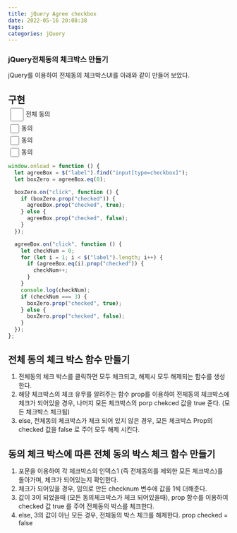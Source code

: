 ```yaml
---
title: jQuery Agree checkbox
date: 2022-05-16 20:08:38
tags:
categories: jQuery
---
```


<h3>jQuery전체동의 체크박스 만들기</h3>

jQuery를 이용하여 전체동의 체크박스UI를 아래와 같이 만들어 보았다.

## 구현

<script src="https://code.jquery.com/jquery-2.2.4.min.js"></script>
<script>
$(document).ready(function() {
    let agreeBox = $('label').find('input[type=checkbox]');
    let boxZero = agreeBox.eq(0);
    boxZero.on('click', function () {
        if (boxZero.prop('checked')) {
            agreeBox.prop('checked', true);
        }
        else {
            agreeBox.prop('checked', false);
        }
    })
    agreeBox.on('click', function () {
        let checkNum = 0;
        for (let i = 1; i < $('label').length; i++) {
            if (agreeBox.eq(i).prop('checked')) {
                checkNum++;
            }
        }
        console.log(checkNum);
        if (checkNum === 3) {
            boxZero.prop('checked', true)
        }
        else { boxZero.prop('checked', false) }
    })
});
</script>
<style>
* {
    margin: 0;
    padding: 0
}
#checkWrap {
    width: 120px
}
#checkWrap label {
    display: block;
    margin: 5px;
    font-size: 14px
}
#checkWrap label input[type="checkbox"] {
    margin-right: 5px;
    width: 20px;
    height: 20px;
    vertical-align: middle
}
#checkWrap label:first-child input[type="checkbox"] {
    width: 30px;
    height: 30px
}
</style>
<div id="checkWrap">
    <label for="cheeck01"><input type="checkbox" id="cheeck01" />전체 동의</label>
    <label for="cheeck02"><input type="checkbox" id="cheeck02" />동의</label>
    <label for="cheeck03"><input type="checkbox" id="cheeck03" />동의</label>
    <label for="cheeck04"><input type="checkbox" id="cheeck04" />동의</label>
</div>

```javascript
window.onload = function () {
  let agreeBox = $("label").find("input[type=checkbox]");
  let boxZero = agreeBox.eq(0);

  boxZero.on("click", function () {
    if (boxZero.prop("checked")) {
      agreeBox.prop("checked", true);
    } else {
      agreeBox.prop("checked", false);
    }
  });

  agreeBox.on("click", function () {
    let checkNum = 0;
    for (let i = 1; i < $("label").length; i++) {
      if (agreeBox.eq(i).prop("checked")) {
        checkNum++;
      }
    }
    console.log(checkNum);
    if (checkNum === 3) {
      boxZero.prop("checked", true);
    } else {
      boxZero.prop("checked", false);
    }
  });
};
```

<h2> 전체 동의 체크 박스 함수 만들기 </h2>

1. 전체동의 체크 박스를 클릭하면 모두 체크되고, 해제시 모두 해제되는 함수를 생성한다.
2. 해당 체크박스의 체크 유무를 알려주는 함수 prop를 이용하여 전체동의 체크박스에 체크가 되어있을 경우, 나머지 모든 체크박스의 porp chekced 값을 true 준다. (모든 체크박스 체크됨)
3. else, 전체동의 체크박스가 체크 되어 있지 않은 경우, 모든 체크박스 Prop의 checked 값을 false 로 주어 모두 해제 시킨다.

<h2> 동의 체크 박스에 따른 전체 동의 박스 체크 함수 만들기 </h2>

1. 포문을 이용하여 각 체크박스의 인덱스1 (즉 전체동의를 제외한 모든 체크박스)를 돌아가며, 체크가 되어있는지 확인한다.
2. 체크가 되어있을 경우, 임의로 만든 checknum 변수에 값을 1씩 더해준다.
3. 값이 3이 되었을때 (모든 동의체크박스가 체크 되어있을때), prop 함수를 이용하여 checked 값 true 를 주어 전체동의 박스를 체크한다.
4. else, 3의 값이 아닌 모든 경우, 전체동의 박스 체크를 해제한다. prop checked = false
